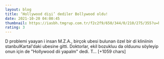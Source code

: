```yaml
--- 
layout: blog
title: ‘Hollywood dişi’ dediler Bollywood oldu!
date: 2021-10-20 04:00:45
thumbnail: https://iasbh.tmgrup.com.tr/f2c2f9/650/344/0/210/275/355?u=https://isbh.tmgrup.com.tr/sbh/2021/10/19/hollywood-disi-dediler-bollywood-oldu-1634669287377.jpeg
rating: 3
---
```

D problemi yaayan i insan M.Z.A., birçok ubesi bulunan özel bir di kliniinin stanbulKartal'daki ubesine gitti. Doktorlar, ekil bozukluu da olduunu söyleyip onun için de "Hollywood dii yapalm" dedi. T… [+1059 chars]